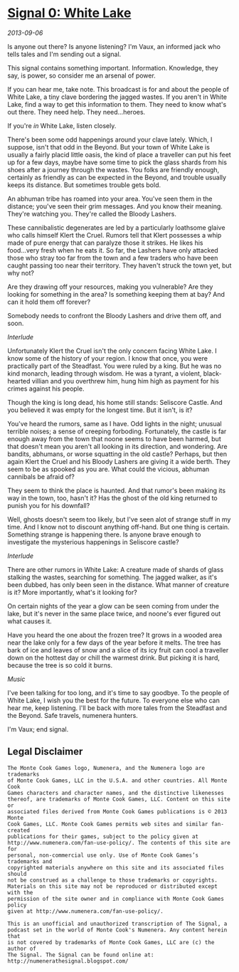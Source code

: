 # [Signal 0: White Lake](http://numenerathesignal.blogspot.com/2013/09/signal-0-white-lake.html)
*2013-09-06*

Is anyone out there? Is anyone listening? I'm Vaux, an informed jack who tells
tales and I'm sending out a signal.

This signal contains something important. Information. Knowledge, they say, is
power, so consider me an arsenal of power.

If you can hear me, take note. This broadcast is for and about the people of
White Lake, a tiny clave bordering the jagged wastes. If you aren't in White
Lake, find a way to get this information to them. They need to know what's out
there. They need help. They need...heroes.

If you're *in* White Lake, listen closely.

There's been some odd happenings around your clave lately. Which, I suppose,
isn't that odd in the Beyond. But your town of White Lake is usually a fairly
placid little oasis, the kind of place a traveller can put his feet up for a
few days, maybe have some time to pick the glass shards from his shoes after
a journey through the wastes. You folks are friendly enough, certainly as
friendly as can be expected in the Beyond, and trouble usually keeps its
distance. But sometimes trouble gets bold.

An abhuman tribe has roamed into your area. You've seen them in the distance;
you've seen their grim messages. And you know their meaning. They're watching
you. They're called the Bloody Lashers.

These cannibalistic degenerates are led by a particularly loathsome glaive who
calls himself Klert the Cruel. Rumors tell that Klert possesses a whip made of
pure energy that can paralyze those it strikes. He likes his food...very fresh
when he eats it. So far, the Lashers have only attacked those who stray too far
from the town and a few traders who have been caught passing too near their
territory. They haven't struck the town yet, but why not?

Are they drawing off your resources, making you vulnerable? Are they looking
for something in the area? Is something keeping them at bay? And can it hold
them off forever?

Somebody needs to confront the Bloody Lashers and drive them off, and soon.

*Interlude*

Unfortunately Klert the Cruel isn't the only concern facing White Lake. I know
some of the history of your region. I know that once, you were practically part
of the Steadfast. You were ruled by a king. But he was no kind monarch, leading
through wisdom. He was a tyrant, a violent, black-hearted villian and you
overthrew him, hung him high as payment for his crimes against his people.

Though the king is long dead, his home still stands: Seliscore Castle. And you
believed it was empty for the longest time. But it isn't, is it?

You've heard the rumors, same as I have. Odd lights in the night; unusual
terrible noises; a sense of creeping forboding. Fortunately, the castle is far
enough away from the town that noone seems to have been harmed, but that
doesn't mean you aren't all looking in its direction, and wondering. Are
bandits, abhumans, or worse squatting in the old castle? Perhaps, but then
again Klert the Cruel and his Bloody Lashers are giving it a wide berth. They
seem to be as spooked as you are. What could the vicious, abhuman cannibals be
afraid of?

They seem to think the place is haunted. And that rumor's been making its way
in the town, too, hasn't it? Has the ghost of the old king returned to punish
you for his downfall?

Well, ghosts doesn't seem too likely, but I've seen alot of strange stuff in my
time. And I know not to discount anything off-hand. But one thing is certain.
Something strange is happening there. Is anyone brave enough to investigate the
mysterious happenings in Seliscore castle?

*Interlude*

There are other rumors in White Lake: A creature made of shards of glass
stalking the wastes, searching for something. The jagged walker, as it's been
dubbed, has only been seen in the distance. What manner of creature is it? More
importantly, what's it looking for?

On certain nights of the year a glow can be seen coming from under the lake,
but it's never in the same place twice, and noone's ever figured out what
causes it.

Have you heard the one about the frozen tree? It grows in a wooded area near
the lake only for a few days of the year before it melts. The tree has bark of
ice and leaves of snow and a slice of its icy fruit can cool a traveller down
on the hottest day or chill the warmest drink. But picking it is hard, because
the tree is so cold it burns.

*Music*

I've been talking for too long, and it's time to say goodbye. To the people of
White Lake, I wish you the best for the future. To everyone else who can hear
me, keep listening. I'll be back with more tales from the Steadfast and the
Beyond. Safe travels, numenera hunters.

I'm Vaux; end signal.

## Legal Disclaimer

	The Monte Cook Games logo, Numenera, and the Numenera logo are trademarks
	of Monte Cook Games, LLC in the U.S.A. and other countries. All Monte Cook
	Games characters and character names, and the distinctive likenesses
	thereof, are trademarks of Monte Cook Games, LLC. Content on this site or
	associated files derived from Monte Cook Games publications is © 2013 Monte
	Cook Games, LLC. Monte Cook Games permits web sites and similar fan-created
	publications for their games, subject to the policy given at
	http://www.numenera.com/fan-use-policy/. The contents of this site are for
	personal, non-commercial use only. Use of Monte Cook Games’s trademarks and
	copyrighted materials anywhere on this site and its associated files should
	not be construed as a challenge to those trademarks or copyrights.
	Materials on this site may not be reproduced or distributed except with the
	permission of the site owner and in compliance with Monte Cook Games policy
	given at http://www.numenera.com/fan-use-policy/.

	This is an unofficial and unauthorized transcription of The Signal, a
	podcast set in the world of Monte Cook's Numenera. Any content herein that
	is not covered by trademarks of Monte Cook Games, LLC are (c) the author of
	The Signal. The Signal can be found online at:
	http://numenerathesignal.blogspot.com/
